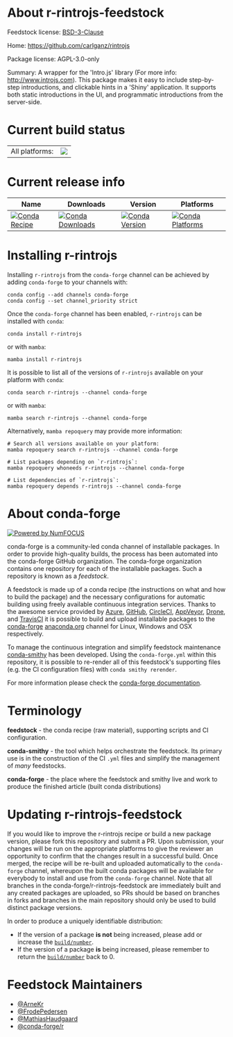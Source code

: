 About r-rintrojs-feedstock
==========================

Feedstock license: [BSD-3-Clause](https://github.com/conda-forge/r-rintrojs-feedstock/blob/main/LICENSE.txt)

Home: https://github.com/carlganz/rintrojs

Package license: AGPL-3.0-only

Summary: A wrapper for the 'Intro.js' library (For more info: <http://www.introjs.com>).  This package makes it easy to include step-by-step introductions, and clickable hints in a 'Shiny'  application. It supports both static introductions in the UI, and programmatic introductions from  the server-side. 

Current build status
====================


<table><tr><td>All platforms:</td>
    <td>
      <a href="https://dev.azure.com/conda-forge/feedstock-builds/_build/latest?definitionId=5762&branchName=main">
        <img src="https://dev.azure.com/conda-forge/feedstock-builds/_apis/build/status/r-rintrojs-feedstock?branchName=main">
      </a>
    </td>
  </tr>
</table>

Current release info
====================

| Name | Downloads | Version | Platforms |
| --- | --- | --- | --- |
| [![Conda Recipe](https://img.shields.io/badge/recipe-r--rintrojs-green.svg)](https://anaconda.org/conda-forge/r-rintrojs) | [![Conda Downloads](https://img.shields.io/conda/dn/conda-forge/r-rintrojs.svg)](https://anaconda.org/conda-forge/r-rintrojs) | [![Conda Version](https://img.shields.io/conda/vn/conda-forge/r-rintrojs.svg)](https://anaconda.org/conda-forge/r-rintrojs) | [![Conda Platforms](https://img.shields.io/conda/pn/conda-forge/r-rintrojs.svg)](https://anaconda.org/conda-forge/r-rintrojs) |

Installing r-rintrojs
=====================

Installing `r-rintrojs` from the `conda-forge` channel can be achieved by adding `conda-forge` to your channels with:

```
conda config --add channels conda-forge
conda config --set channel_priority strict
```

Once the `conda-forge` channel has been enabled, `r-rintrojs` can be installed with `conda`:

```
conda install r-rintrojs
```

or with `mamba`:

```
mamba install r-rintrojs
```

It is possible to list all of the versions of `r-rintrojs` available on your platform with `conda`:

```
conda search r-rintrojs --channel conda-forge
```

or with `mamba`:

```
mamba search r-rintrojs --channel conda-forge
```

Alternatively, `mamba repoquery` may provide more information:

```
# Search all versions available on your platform:
mamba repoquery search r-rintrojs --channel conda-forge

# List packages depending on `r-rintrojs`:
mamba repoquery whoneeds r-rintrojs --channel conda-forge

# List dependencies of `r-rintrojs`:
mamba repoquery depends r-rintrojs --channel conda-forge
```


About conda-forge
=================

[![Powered by
NumFOCUS](https://img.shields.io/badge/powered%20by-NumFOCUS-orange.svg?style=flat&colorA=E1523D&colorB=007D8A)](https://numfocus.org)

conda-forge is a community-led conda channel of installable packages.
In order to provide high-quality builds, the process has been automated into the
conda-forge GitHub organization. The conda-forge organization contains one repository
for each of the installable packages. Such a repository is known as a *feedstock*.

A feedstock is made up of a conda recipe (the instructions on what and how to build
the package) and the necessary configurations for automatic building using freely
available continuous integration services. Thanks to the awesome service provided by
[Azure](https://azure.microsoft.com/en-us/services/devops/), [GitHub](https://github.com/),
[CircleCI](https://circleci.com/), [AppVeyor](https://www.appveyor.com/),
[Drone](https://cloud.drone.io/welcome), and [TravisCI](https://travis-ci.com/)
it is possible to build and upload installable packages to the
[conda-forge](https://anaconda.org/conda-forge) [anaconda.org](https://anaconda.org/)
channel for Linux, Windows and OSX respectively.

To manage the continuous integration and simplify feedstock maintenance
[conda-smithy](https://github.com/conda-forge/conda-smithy) has been developed.
Using the ``conda-forge.yml`` within this repository, it is possible to re-render all of
this feedstock's supporting files (e.g. the CI configuration files) with ``conda smithy rerender``.

For more information please check the [conda-forge documentation](https://conda-forge.org/docs/).

Terminology
===========

**feedstock** - the conda recipe (raw material), supporting scripts and CI configuration.

**conda-smithy** - the tool which helps orchestrate the feedstock.
                   Its primary use is in the construction of the CI ``.yml`` files
                   and simplify the management of *many* feedstocks.

**conda-forge** - the place where the feedstock and smithy live and work to
                  produce the finished article (built conda distributions)


Updating r-rintrojs-feedstock
=============================

If you would like to improve the r-rintrojs recipe or build a new
package version, please fork this repository and submit a PR. Upon submission,
your changes will be run on the appropriate platforms to give the reviewer an
opportunity to confirm that the changes result in a successful build. Once
merged, the recipe will be re-built and uploaded automatically to the
`conda-forge` channel, whereupon the built conda packages will be available for
everybody to install and use from the `conda-forge` channel.
Note that all branches in the conda-forge/r-rintrojs-feedstock are
immediately built and any created packages are uploaded, so PRs should be based
on branches in forks and branches in the main repository should only be used to
build distinct package versions.

In order to produce a uniquely identifiable distribution:
 * If the version of a package **is not** being increased, please add or increase
   the [``build/number``](https://docs.conda.io/projects/conda-build/en/latest/resources/define-metadata.html#build-number-and-string).
 * If the version of a package **is** being increased, please remember to return
   the [``build/number``](https://docs.conda.io/projects/conda-build/en/latest/resources/define-metadata.html#build-number-and-string)
   back to 0.

Feedstock Maintainers
=====================

* [@ArneKr](https://github.com/ArneKr/)
* [@FrodePedersen](https://github.com/FrodePedersen/)
* [@MathiasHaudgaard](https://github.com/MathiasHaudgaard/)
* [@conda-forge/r](https://github.com/conda-forge/r/)

